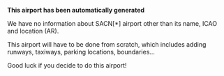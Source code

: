 **This airport has been automatically generated**

We have no information about SACN[*] airport other than its name, ICAO and location (AR).

This airport will have to be done from scratch, which includes adding runways, taxiways, parking locations, boundaries...

Good luck if you decide to do this airport!